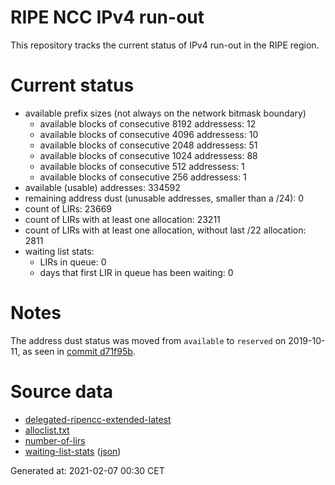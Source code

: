 # RIPE NCC IPv4 run-out
This repository tracks the current status of IPv4 run-out in the RIPE region.

# Current status
- available prefix sizes (not always on the network bitmask boundary)
  - available blocks of consecutive 8192 addressess: 12
  - available blocks of consecutive 4096 addressess: 10
  - available blocks of consecutive 2048 addressess: 51
  - available blocks of consecutive 1024 addressess: 88
  - available blocks of consecutive 512 addressess: 1
  - available blocks of consecutive 256 addressess: 1
- available (usable) addresses: 334592
- remaining address dust (unusable addresses, smaller than a /24): 0
- count of LIRs: 23669
- count of LIRs with at least one allocation: 23211
- count of LIRs with at least one allocation, without last /22 allocation: 2811
- waiting list stats:
  - LIRs in queue: 0
  - days that first LIR in queue has been waiting: 0

# Notes
The address dust status was moved from `available` to `reserved` on 2019-10-11, as seen in [commit d71f95b](https://github.com/zajdee/ripe-ncc-ipv4-runout/commit/d71f95b1f7c9f639556e395e4ad0f41e54834954).

# Source data
- [delegated-ripencc-extended-latest](https://ftp.ripe.net/pub/stats/ripencc/delegated-ripencc-extended-latest)
- [alloclist.txt](https://ftp.ripe.net/pub/stats/ripencc/membership/alloclist.txt)
- [number-of-lirs](https://labs.ripe.net/statistics/number-of-lirs)
- [waiting-list-stats](https://www.ripe.net/manage-ips-and-asns/ipv4/ipv4-waiting-list) ([json](https://www-static.ripe.net/dynamic/ipv4-waiting-list/stats.json))

Generated at: 2021-02-07 00:30 CET
